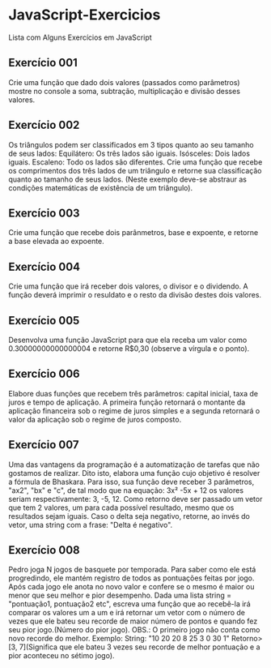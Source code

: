 # JavaScript-Exercicios
Lista com Alguns Exercícios em JavaScript

## Exercício 001
Crie uma função que dado dois valores (passados como parâmetros) mostre no console a soma, subtração,
multiplicação e divisão desses valores.

## Exercício 002
Os triângulos podem ser classificados em 3 tipos quanto ao seu tamanho de seus lados:
Equilátero: Os três lados são iguais.
Isósceles: Dois lados iguais.
Escaleno: Todo os lados são diferentes.
Crie uma função que recebe os comprimentos dos três lados de um triângulo e retorne sua classificação
quanto ao tamanho de seus lados.
(Neste exemplo deve-se abstraur as condições matemáticas de existência de um triângulo).

## Exercício 003
Crie uma função que recebe dois parânmetros, base e expoente,
e retorne a base elevada ao expoente.

## Exercício 004
Crie uma função que irá receber dois valores, o divisor e o dividendo.
A função deverá imprimir o resuldato e o resto da divisão destes dois valores.

## Exercício 005
Desenvolva uma função JavaScript para que ela receba um valor como 0.30000000000000004 e
retorne R$0,30 (observe a vírgula e o ponto).

## Exercício 006
Elabore duas funções que recebem três parâmetros: capital inicial, taxa de juros e tempo de aplicação. A primeira função 
retornará o montante da aplicação financeira sob o regime de juros simples e a segunda retornará o valor da aplicação 
sob o regime de juros composto.

## Exercício 007
Uma das vantagens da programação é a automatização de tarefas que não gostamos de realizar. Dito isto, elabora uma função
cujo objetivo é resolver a fórmula de Bhaskara. Para isso, sua função  deve receber 3 parâmetros, "ax2", "bx" e "c", de tal
modo que na equação: 3x² -5x + 12 os valores seriam respectivamente: 3, -5, 12. Como retorno  deve ser passado um vetor que
tem 2 valores, um para cada possível resultado, mesmo que os resultados sejam iguais. Caso o delta seja negativo, retorne, ao
invés do vetor, uma string com a frase: "Delta é negativo".

## Exercício 008
Pedro joga N jogos de basquete por temporada. Para saber como ele está progredindo, ele mantém registro de todos as pontuações feitas por jogo. Após cada jogo ele anota no novo valor e confere se o mesmo é maior ou menor que seu melhor e pior desempenho. Dada uma lista string = "pontuação1, pontuação2 etc", escreva uma função que ao recebê-la irá comparar os valores um a um e irá retornar um vetor com o número de vezes que ele bateu seu recorde de maior número de pontos e quando fez seu pior jogo.(Número do pior jogo).
OBS.: O primeiro jogo não conta como novo recorde do melhor.
Exemplo: 
String: "10 20 20 8 25 3 0 30 1"
Retorno> [3, 7](Significa que ele bateu 3 vezes seu recorde de melhor pontuação e a pior aconteceu no sétimo jogo).